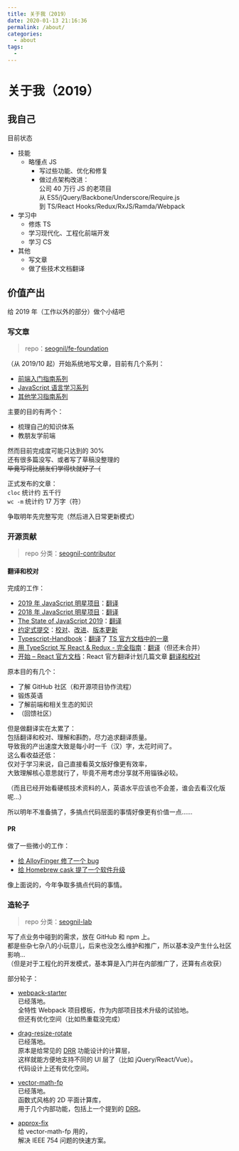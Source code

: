 ```yaml
---
title: 关于我（2019）
date: 2020-01-13 21:16:36
permalink: /about/
categories:
  - about
tags:
  - 
---
```

# 关于我（2019）

## 我自己

目前状态

- 技能
  - 略懂点 JS
    - 写过些功能、优化和修复
    - 做过点架构改进：  
      公司 40 万行 JS 的老项目  
      从 ES5/jQuery/Backbone/Underscore/Require.js  
      到 TS/React Hooks/Redux/RxJS/Ramda/Webpack
- 学习中
  - 修炼 TS
  - 学习现代化、工程化前端开发
  - 学习 CS
- 其他
  - 写文章
  - 做了些技术文档翻译

## 价值产出

给 2019 年（工作以外的部分）做个小结吧

### 写文章

> repo：[seognil/fe-foundation](https://github.com/seognil/fe-foundation)

（从 2019/10 起）开始系统地写文章，目前有几个系列：

- [前端入门指南系列](/note/fe-development-cookbook.md)
- [JavaScript 语言学习系列](/note/js-foundation.md)
- [其他学习指南系列](/note/study-methodology.md)

主要的目的有两个：

- 梳理自己的知识体系
- 教朋友学前端

然而目前完成度可能只达到的 30%  
还有很多篇没写、或者写了草稿没整理的  
~~毕竟写得比朋友们学得快就好了（~~

正式发布的文章：  
`cloc` 统计约 五千行  
`wc -m` 统计约 17 万字（符）

争取明年先完整写完（然后进入日常更新模式）

### 开源贡献

> repo 分类：[seognil-contributor](https://github.com/seognil-contributor)

#### 翻译和校对

完成的工作：

- [2019 年 JavaScript 明星项目](https://risingstars.js.org/2019/zh)：[翻译](https://github.com/bestofjs/javascript-risingstars/pull/49)
- [2018 年 JavaScript 明星项目](https://risingstars.js.org/2018/zh)：[翻译](https://github.com/bestofjs/javascript-risingstars/pull/39)
- [The State of JavaScript 2019](https://2019.stateofjs.com/zh/)：[翻译](https://github.com/StateOfJS/State-of-JS-2019/pull/50)
- [约定式提交](https://www.conventionalcommits.org/zh-hans/v1.0.0-beta.4/)：[校对](https://github.com/conventional-commits/conventionalcommits.org/pull/124)、[改进](https://github.com/conventional-commits/conventionalcommits.org/pull/126)、[版本更新](https://github.com/conventional-commits/conventionalcommits.org/pull/155)
- [Typescript-Handbook](https://zhongsp.gitbook.io/typescript-handbook/release-notes/typescript-3.7)：[翻译](https://github.com/zhongsp/TypeScript/pull/274)了 [TS 官方文档中的一章](https://www.typescriptlang.org/docs/handbook/release-notes/typescript-3-7.html)
- [用 TypeScript 写 React & Redux - 完全指南](https://github.com/seognil-contributor/react-redux-typescript-guide)：[翻译](https://github.com/piotrwitek/react-redux-typescript-guide/pull/199)（但还未合并）
- [开始 – React 官方文档](https://zh-hans.reactjs.org/docs/getting-started.html)：React 官方翻译计划几篇文章 [翻译和校对](https://github.com/reactjs/zh-hans.reactjs.org/pulls?q=is%3Apr+is%3Aclosed+author%3Aseognil)

原本目的有几个：

- 了解 GitHub 社区（和开源项目协作流程）
- 锻炼英语
- 了解前端和相关生态的知识
- （回馈社区）

但是做翻译实在太累了：  
包括翻译和校对、理解和斟酌，尽力追求翻译质量。  
导致我的产出速度大致是每小时一千（汉）字，太花时间了。  
这么看收益还低：  
仅对于学习来说，自己直接看英文版好像更有效率，  
大致理解核心意思就行了，毕竟不用考虑分享就不用锱铢必较。

（而且已经开始看硬核技术资料的人，英语水平应该也不会差，谁会去看汉化版呢…）

所以明年不准备搞了，多搞点代码层面的事情好像更有价值一点……

<!-- [关于翻译](./) -->

#### PR

做了一些微小的工作：

- [给 AlloyFinger 修了一个 bug](https://github.com/AlloyTeam/AlloyFinger/pull/85)
- [给 Homebrew cask 提了一个软件升级](https://github.com/Homebrew/homebrew-cask/pull/71677)

像上面说的，今年争取多搞点代码的事情。

### 造轮子

> repo 分类：[seognil-lab](https://github.com/seognil-lab)

写了点业务中碰到的需求，放在 GitHub 和 npm 上。  
都是些杂七杂八的小玩意儿，后来也没怎么维护和推广，所以基本没产生什么社区影响…  
（但是对于工程化的开发模式，基本算是入门并在内部推广了，还算有点收获）

部分轮子：

- [webpack-starter](https://github.com/seognil-lab/webpack-starter)  
  已经落地。  
  全特性 Webpack 项目模板，作为内部项目技术升级的试验地。  
  但还有优化空间（比如热重载没完成）

- [drag-resize-rotate](https://github.com/seognil-lab/drag-resize-rotate)  
  已经落地。  
  原本是给常见的 [DRR](https://www.npmjs.com/search?q=drag%20rotate) 功能设计的计算层，  
  这样就能方便地支持不同的 UI 层了（比如 jQuery/React/Vue）。  
  代码设计上还有优化空间。

- [vector-math-fp](https://github.com/seognil-lab/vector-math-fp)  
  已经落地。  
  函数式风格的 2D 平面计算库，  
  用于几个内部功能，包括上一个提到的 [DRR](https://github.com/seognil-lab/drag-resize-rotate/blob/master/package.json#L66)。

- [approx-fix](https://github.com/seognil-lab/approx-fix)  
  给 vector-math-fp 用的，  
  解决 IEEE 754 问题的快速方案。
